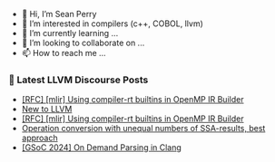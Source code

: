 - 👋 Hi, I’m Sean Perry
- 👀 I’m interested in compilers (c++, COBOL, llvm)
- 🌱 I’m currently learning ...
- 💞️ I’m looking to collaborate on ...
- 📫 How to reach me ...

<!---
s66perry/s66perry is a ✨ special ✨ repository because its `README.md` (this file) appears on your GitHub profile.
You can click the Preview link to take a look at your changes.
--->
### 📕 Latest LLVM Discourse Posts

<!-- DISCOURSE-LLVM:START -->
- [[RFC] [mlir] Using compiler-rt builtins in OpenMP IR Builder](https://discourse.llvm.org/t/rfc-mlir-using-compiler-rt-builtins-in-openmp-ir-builder/77591#post_6)
- [New to LLVM](https://discourse.llvm.org/t/new-to-llvm/77559#post_2)
- [[RFC] [mlir] Using compiler-rt builtins in OpenMP IR Builder](https://discourse.llvm.org/t/rfc-mlir-using-compiler-rt-builtins-in-openmp-ir-builder/77591#post_5)
- [Operation conversion with unequal numbers of SSA-results, best approach](https://discourse.llvm.org/t/operation-conversion-with-unequal-numbers-of-ssa-results-best-approach/77595#post_12)
- [[GSoC 2024] On Demand Parsing in Clang](https://discourse.llvm.org/t/gsoc-2024-on-demand-parsing-in-clang/76912#post_18)
<!-- DISCOURSE-LLVM:END -->
